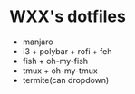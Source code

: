 # WXX's dotfiles

- manjaro
- i3 + polybar + rofi + feh
- fish + oh-my-fish
- tmux + oh-my-tmux
- termite(can dropdown)
